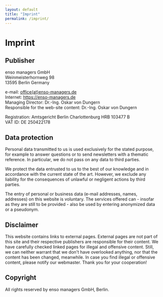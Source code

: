 ```yaml
---
layout: default
title: "Imprint"
permalink: /imprint/
---
```


# Imprint

## Publisher

enso managers GmbH<br/>
Weinmeisterhornweg 98<br/>
13595 Berlin Germany<br/>

e-mail: [office(at)enso-managers.de](mailto:office@enso-managers.de)<br/>
Internet: <a href="https://enso-managers.de" target="_blank">https://enso-managers.de</a><br/>
Managing Director: Dr.-Ing. Oskar von Dungern<br/>
Responsible for the web-site content: Dr.-Ing. Oskar von Dungern

Registration: Amtsgericht Berlin Charlottenburg HRB 103477 B<br/>
VAT ID: DE 250422178


## Data protection

Personal data transmitted to us is used exclusively for the stated purpose, for example to answer questions or to send newsletters with a thematic reference. 
In particular, we do not pass on any data to third parties.

We protect the data entrusted to us to the best of our knowledge and in accordance with the current state of the art. 
However, we exclude any liability for the consequences of unlawful or negligent actions by third parties.

The entry of personal or business data (e-mail addresses, names, addresses) on this website is voluntary. 
The services offered can - insofar as they are still to be provided - also be used by entering anonymized data or a pseudonym.


## Disclaimer

This website contains links to external pages. External pages are not part of this site and their respective publishers are responsible for their content. 
We have carefully checked linked pages for illegal and offensive content. 
Still, we can neither warrant that we don't have overlooked anything, nor that the content has been changed, meanwhile. 
In case you find illegal or offensive content, please notify our webmaster. Thank you for your cooperation!

## Copyright

All rights reserved by enso managers GmbH, Berlin.
